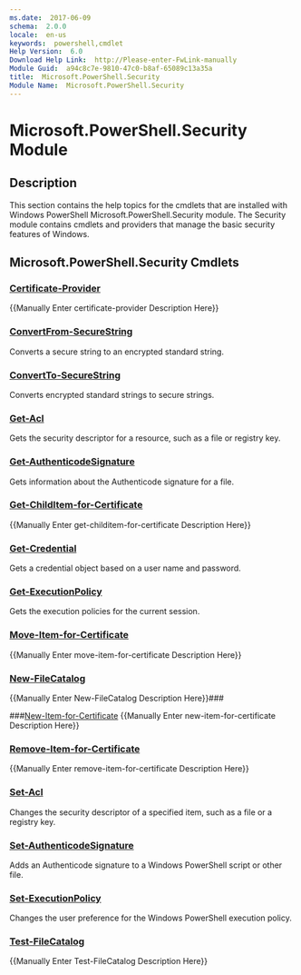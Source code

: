 ```yaml
---
ms.date:  2017-06-09
schema:  2.0.0
locale:  en-us
keywords:  powershell,cmdlet
Help Version:  6.0
Download Help Link:  http://Please-enter-FwLink-manually
Module Guid:  a94c8c7e-9810-47c0-b8af-65089c13a35a
title:  Microsoft.PowerShell.Security
Module Name:  Microsoft.PowerShell.Security
---
```


# Microsoft.PowerShell.Security Module
## Description
This section contains the help topics for the cmdlets that are installed with Windows PowerShell Microsoft.PowerShell.Security module. The Security module contains cmdlets and providers that manage the basic security features of Windows.

## Microsoft.PowerShell.Security Cmdlets
### [Certificate-Provider](Providers/Certificate-Provider.md)
{{Manually Enter certificate-provider Description Here}}

### [ConvertFrom-SecureString](ConvertFrom-SecureString.md)
Converts a secure string to an encrypted standard string.


### [ConvertTo-SecureString](ConvertTo-SecureString.md)
Converts encrypted standard strings to secure strings.


### [Get-Acl](Get-Acl.md)
Gets the security descriptor for a resource, such as a file or registry key.


### [Get-AuthenticodeSignature](Get-AuthenticodeSignature.md)
Gets information about the Authenticode signature for a file.


### [Get-ChildItem-for-Certificate](Providers/et-ChildItem-for-Certificate.md)
{{Manually Enter get-childitem-for-certificate Description Here}}

### [Get-Credential](Get-Credential.md)
Gets a credential object based on a user name and password.


### [Get-ExecutionPolicy](Get-ExecutionPolicy.md)
Gets the execution policies for the current session.


### [Move-Item-for-Certificate](Providers/Move-Item-for-Certificate.md)
{{Manually Enter move-item-for-certificate Description Here}}


### [New-FileCatalog](New-FileCatalog.md)
{{Manually Enter New-FileCatalog Description Here}}###


###[New-Item-for-Certificate](Providers/New-Item-for-Certificate.md)
{{Manually Enter new-item-for-certificate Description Here}}


### [Remove-Item-for-Certificate](Remove-Item-for-Certificate.md)
{{Manually Enter remove-item-for-certificate Description Here}}


### [Set-Acl](Set-Acl.md)
Changes the security descriptor of a specified item, such as a file or a registry key.


### [Set-AuthenticodeSignature](Set-AuthenticodeSignature.md)
Adds an Authenticode signature to a Windows PowerShell script or other file.


### [Set-ExecutionPolicy](Set-ExecutionPolicy.md)
Changes the user preference for the Windows PowerShell execution policy.


### [Test-FileCatalog](Test-FileCatalog.md)
{{Manually Enter Test-FileCatalog Description Here}}
